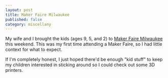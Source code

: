 ```yaml
---
layout: post
title: Maker Faire Milwaukee
published: false
category: miscellany
---
```


My wife and I brought the kids (ages 9, 5, and 2) to [Maker Faire Milwaukee](http://makerfairemilwaukee.com/) this weekend.  This was my first time attending a Maker Faire, so I had little context for what to expect. 

If I'm completely honest, I just hoped there'd be enough "kid stuff" to keep my children interested in sticking around so I could check out some 3D printers.